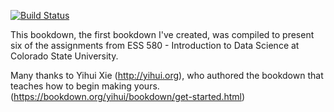 [![Build Status](https://travis-ci.com/rstudio/bookdown-demo.svg?branch=master)](https://travis-ci.com/rstudio/bookdown-demo)

This bookdown, the first bookdown I've created, was compiled to present six of the assignments from ESS 580 - Introduction to Data Science at Colorado State University.

Many thanks to Yihui Xie (http://yihui.org), who authored the bookdown that teaches how to begin making yours. (https://bookdown.org/yihui/bookdown/get-started.html)  


